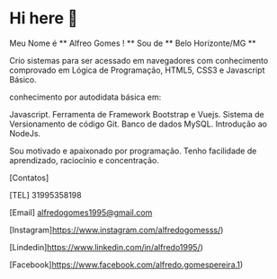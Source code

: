 # Hi here 👋
Meu Nome é ** Alfreo Gomes ! ** Sou de ** Belo Horizonte/MG **

Crio sistemas para ser acessado em navegadores com conhecimento comprovado em Lógica de Programação, HTML5, CSS3 e Javascript Básico.

conhecimento por autodidata básica em:

Javascript.
Ferramenta de Framework Bootstrap e Vuejs.
Sistema de Versionamento de código Git.
Banco de dados MySQL.
Introdução ao NodeJs.

Sou motivado e apaixonado por programação. Tenho facilidade de aprendizado, raciocínio e concentração.             
          
          
[Contatos]


[TEL] 31995358198

[Email] alfredogomes1995@gmail.com

[Instagram]https://www.instagram.com/alfredogomesss/)

[Lindedin]https://www.linkedin.com/in/alfredo1995/)

[Facebook]https://www.facebook.com/alfredo.gomespereira.1)

